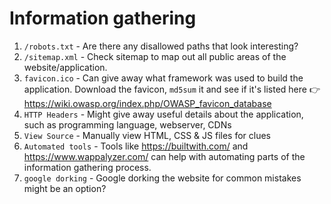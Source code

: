 # Information gathering
1. `/robots.txt` - Are there any disallowed paths that look interesting? 
2. `/sitemap.xml` - Check sitemap to map out all public areas of the website/application.
4. `favicon.ico` - Can give away what framework was used to build the application. Download the favicon, `md5sum` it and see if it's listed here 👉 https://wiki.owasp.org/index.php/OWASP_favicon_database
5. `HTTP Headers` - Might give away useful details about the application, such as programming language, webserver, CDNs
6. `View Source` - Manually view HTML, CSS & JS files for clues
7. `Automated tools` - Tools like https://builtwith.com/ and https://www.wappalyzer.com/ can help with automating parts of the information gathering process.
10. `google dorking` - Google dorking the website for common mistakes might be an option? 
